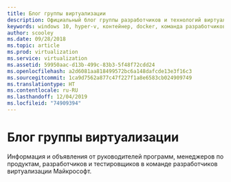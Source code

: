 ```yaml
---
title: Блог группы виртуализации
description: Официальный блог группы разработчиков и технологий виртуализации Майкрософт.
keywords: windows 10, hyper-v, контейнер, docker, команда разработчиков, windows server, azure, виртуализация, блог
author: scooley
ms.date: 09/28/2018
ms.topic: article
ms.prod: virtualization
ms.service: virtualization
ms.assetid: 59950aac-d13b-499c-83b3-5f48f72cdd24
ms.openlocfilehash: a2d6081aa818499572bc6a148dafcde13e3f16c3
ms.sourcegitcommit: 1ca9d7562a877c47f227f1a8e6583cb024909749
ms.translationtype: HT
ms.contentlocale: ru-RU
ms.lasthandoff: 12/04/2019
ms.locfileid: "74909394"
---
```

# <a name="virtualization-team-blog"></a>Блог группы виртуализации

Информация и объявления от руководителей программ, менеджеров по продуктам, разработчиков и тестировщиков в команде разработчиков виртуализации Майкрософт.
